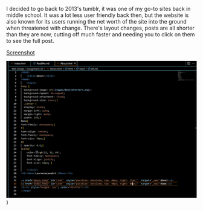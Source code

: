 
I decided to go back to 2013's tumblr, it was one of my go-to sites back in middle school. It was a lot less user friendly back then, but the website is also known for its users running the net worth of the site into the ground when threatened with change. There's layout changes, posts are all shorter than they are now, cutting off much faster and needing you to click on them to see the full post. 


<a href="Images/Screenshot-05.png">Screenshot</a>

![Screenshot](./Images/Screenshot-05.png))